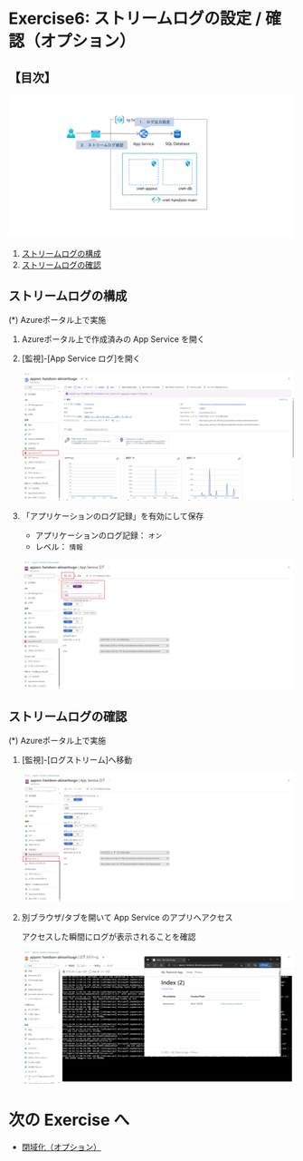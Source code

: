 # Exercise6: ストリームログの設定 / 確認（オプション）

## 【目次】

![](images/ex06-0000-log.png)


1. [ストリームログの構成](#ストリームログの構成)
1. [ストリームログの確認](#ストリームログの確認)


## ストリームログの構成

(*) Azureポータル上で実施

1. Azureポータル上で作成済みの App Service を開く

1. [監視]-[App Service ログ]を開く

    ![](images/ex06-0101-log.png)

1. 「アプリケーションのログ記録」を有効にして保存

    * アプリケーションのログ記録： `オン`
    * レベル： `情報`

    ![](images/ex06-0102-log.png)


## ストリームログの確認

(*) Azureポータル上で実施

1. [監視]-[ログストリーム]へ移動

    ![](images/ex06-0201-log.png)

1. 別ブラウザ/タブを開いて App Service のアプリへアクセス

    アクセスした瞬間にログが表示されることを確認

    ![](images/ex06-0202-log.png)


# 次の Exercise へ

* [閉域化（オプション）](exercise07.md)
